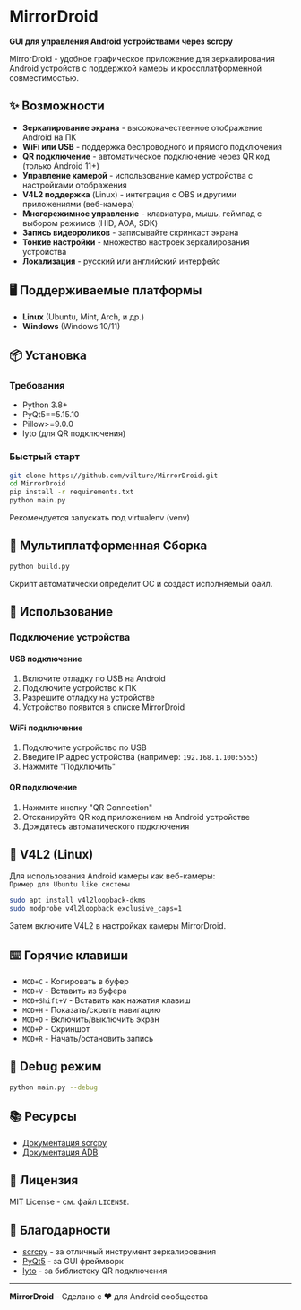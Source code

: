 # MirrorDroid

**GUI для управления Android устройствами через scrcpy**

MirrorDroid - удобное графическое приложение для зеркалирования Android устройств с поддержкой камеры и кроссплатформенной совместимостью.

## ✨ Возможности

- **Зеркалирование экрана** - высококачественное отображение Android на ПК
- **WiFi или USB** - поддержка беспроводного и прямого подключения
- **QR подключение** - автоматическое подключение через QR код (только Android 11+)
- **Управление камерой** - использование камер устройства с настройками отображения
- **V4L2 поддержка** (Linux) - интеграция с OBS и другими приложениями (веб-камера)
- **Многорежимное управление** - клавиатура, мышь, геймпад с выбором режимов (HID, AOA, SDK)
- **Запись видеороликов** - записывайте скринкаст экрана
- **Тонкие настройки** - множество настроек зеркалирования устройства
- **Локализация** - русский или английский интерфейс

## 🖥️ Поддерживаемые платформы

- **Linux** (Ubuntu, Mint, Arch, и др.)
- **Windows** (Windows 10/11)

## 📦 Установка

### Требования
- Python 3.8+
- PyQt5==5.15.10
- Pillow>=9.0.0
- lyto (для QR подключения)

### Быстрый старт
```bash
git clone https://github.com/vilture/MirrorDroid.git
cd MirrorDroid
pip install -r requirements.txt
python main.py
```

Рекомендуется запускать под virtualenv (venv)

## 🚀 Мультиплатформенная Сборка

```bash
python build.py
```

Скрипт автоматически определит ОС и создаст исполняемый файл.

## 📖 Использование

### Подключение устройства

#### USB подключение
1. Включите отладку по USB на Android
2. Подключите устройство к ПК
3. Разрешите отладку на устройстве
4. Устройство появится в списке MirrorDroid

#### WiFi подключение
1. Подключите устройство по USB
2. Введите IP адрес устройства (например: `192.168.1.100:5555`)
3. Нажмите "Подключить"

#### QR подключение
1. Нажмите кнопку "QR Connection"
2. Отсканируйте QR код приложением на Android устройстве
3. Дождитесь автоматического подключения

## 📸 V4L2 (Linux)

Для использования Android камеры как веб-камеры:  
`Пример для Ubuntu like системы`
```bash
sudo apt install v4l2loopback-dkms
sudo modprobe v4l2loopback exclusive_caps=1
```

Затем включите V4L2 в настройках камеры MirrorDroid.

## ⌨️ Горячие клавиши

- `MOD+C` - Копировать в буфер
- `MOD+V` - Вставить из буфера
- `MOD+Shift+V` - Вставить как нажатия клавиш
- `MOD+H` - Показать/скрыть навигацию
- `MOD+O` - Включить/выключить экран
- `MOD+P` - Скриншот
- `MOD+R` - Начать/остановить запись

## 🐛 Debug режим

```bash
python main.py --debug
```

## 📚 Ресурсы

- [Документация scrcpy](https://github.com/Genymobile/scrcpy)
- [Документация ADB](https://developer.android.com/tools/adb)

## 📄 Лицензия

MIT License - см. файл `LICENSE`.

## 🙏 Благодарности

- [scrcpy](https://github.com/Genymobile/scrcpy) - за отличный инструмент зеркалирования
- [PyQt5](https://www.riverbankcomputing.com/software/pyqt) - за GUI фреймворк
- [lyto](https://github.com/eeriemyxi/lyto) - за библиотеку QR подключения

---

**MirrorDroid** - Сделано с ❤️ для Android сообщества